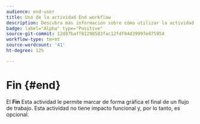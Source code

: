 ```yaml
---
audience: end-user
title: Uso de la actividad End workflow
description: Descubra más información sobre cómo utilizar la actividad End workflow
badge: label="Alpha" type="Positive"
source-git-commit: 12d87baff81298583fac12fdf04d39997e875954
workflow-type: tm+mt
source-wordcount: '41'
ht-degree: 12%

---
```



# Fin {#end}

El **Fin** Esta actividad le permite marcar de forma gráfica el final de un flujo de trabajo. Esta actividad no tiene impacto funcional y, por lo tanto, es opcional.

